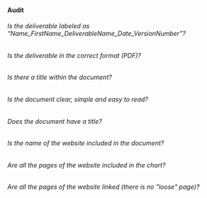 #### Audit

###### Is the deliverable labeled as “Name_FirstName_DeliverableName_Date_VersionNumber”?
###### Is the deliverable in the correct format (PDF)?
###### Is there a title within the document?
###### Is the document clear, simple and easy to read?
###### Does the document have a title?
###### Is the name of the website included in the document?
###### Are all the pages of the website included in the chart?
###### Are all the pages of the website linked (there is no "loose" page)?